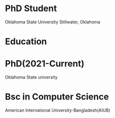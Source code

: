 # PhD Student
Oklahoma State University
Stillwater, Oklahoma

# Education
# PhD(2021-Current)
Oklahoma State university

# Bsc in Computer Science
American International University-Bangladesh(AIUB)


